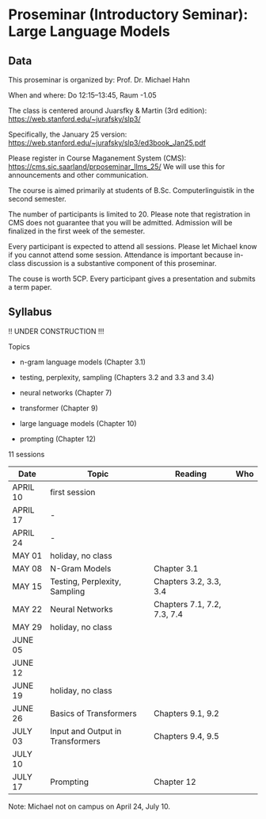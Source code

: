 # Proseminar (Introductory Seminar): Large Language Models



## Data

This proseminar is organized by: Prof. Dr. Michael Hahn

When and where: Do 12:15–13:45, Raum -1.05

The class is centered around Juarsfky & Martin (3rd edition): https://web.stanford.edu/~jurafsky/slp3/

Specifically, the January 25 version: https://web.stanford.edu/~jurafsky/slp3/ed3book_Jan25.pdf

Please register in Course Maganement System (CMS): https://cms.sic.saarland/prposeminar_llms_25/
We will use this for announcements and other communication.

The course is aimed primarily at students of B.Sc. Computerlinguistik in the second semester.

The number of participants is limited to 20. Please note that registration in CMS does not guarantee that you will be admitted. Admission will be finalized in the first week of the semester.

Every participant is expected to attend all sessions. Please let Michael know if you cannot attend some session. Attendance is important because in-class discussion is a substantive component of this proseminar.

The couse is worth 5CP. Every participant gives a presentation and submits a term paper.

## Syllabus

!! UNDER CONSTRUCTION !!!

Topics

- n-gram language models (Chapter 3.1)

- testing, perplexity, sampling (Chapters 3.2 and 3.3 and 3.4)

- neural networks (Chapter 7)

- transformer (Chapter 9)

- large language models (Chapter 10)

 
- prompting  (Chapter 12)


11 sessions

| Date      | Topic               | Reading | Who |
|-----------|--------------------|-----|-----|
| APRIL 10  | first session                   |   |   |
| APRIL 17  | -                   |   |   |
| APRIL 24  | -                   |   |   |
| MAY 01    | holiday, no class  |   |   |
| MAY 08    | N-Gram Models      | Chapter 3.1   |   |
| MAY 15    | Testing, Perplexity, Sampling    | Chapters 3.2, 3.3, 3.4   |   |
| MAY 22    | Neural Networks                   | Chapters 7.1, 7.2, 7.3, 7.4   |   |
| MAY 29    | holiday, no class  |   |   |
| JUNE 05   |                    |    |   |
| JUNE 12   |                    |   |   |
| JUNE 19   | holiday, no class  |   |   |
| JUNE 26   | Basics of Transformers                   |  Chapters 9.1, 9.2 |   |
| JULY 03   | Input and Output  in Transformers                   | Chapters 9.4, 9.5  |   |
| JULY 10   |                    |   |   |
| JULY 17   |  Prompting                  | Chapter 12  |   |

Note: Michael not on campus on April 24, July 10.
